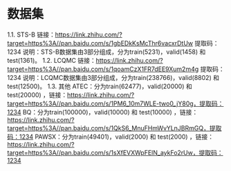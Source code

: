 # 数据集
1.1. STS-B
链接：https://link.zhihu.com/?target=https%3A//pan.baidu.com/s/1gbEDkKsMcThr6vacxrDtUw
提取码：1234
说明：STS-B数据集由3部分组成，分为train(5231)，valid(1458) 和 test(1361)。
1.2. LCQMC
链接：https://link.zhihu.com/?target=https%3A//pan.baidu.com/s/1qoamCzX1FR7dEE9Xum2m4g
提取码：1234
说明：LCQMC数据集由3部分组成，分为train(238766)，valid(8802) 和 test(12500)。
1.3. 其他
ATEC：分为train(62477)，valid(20000) 和 test(20000) ，链接：https://link.zhihu.com/?target=https%3A//pan.baidu.com/s/1PM6_10m7WLE-two0_jY80g，提取码：1234
BQ：分为train(100000)，valid(10000) 和 test(10000) ，链接：https://link.zhihu.com/?target=https%3A//pan.baidu.com/s/1QkS6_MnuFHmWvYLnJBRmGQ，提取码：1234
PAWSX：分为train(49401)，valid(2000) 和 test(2000) ，链接：https://link.zhihu.com/?target=https%3A//pan.baidu.com/s/1sXfEVXWpFElN_aykFo2rUw，提取码：1234


